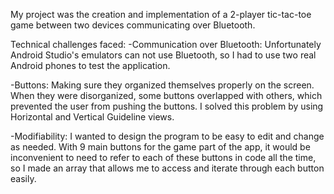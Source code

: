 My project was the creation and implementation of a 2-player
tic-tac-toe game between two devices communicating over Bluetooth.

Technical challenges faced:
-Communication over Bluetooth:
Unfortunately Android Studio's emulators can not use Bluetooth,
so I had to use two real Android phones to test the application.

-Buttons:
Making sure they organized themselves properly on the
screen. When they were disorganized, some buttons overlapped with
others, which prevented the user from pushing the buttons. I
solved this problem by using Horizontal and Vertical Guideline
views.

-Modifiability:
I wanted to design the program to be easy to edit and change
as needed. With 9 main buttons for the game part of the app,
it would be inconvenient to need to refer to each of these
buttons in code all the time, so I made an array that allows
me to access and iterate through each button easily.
